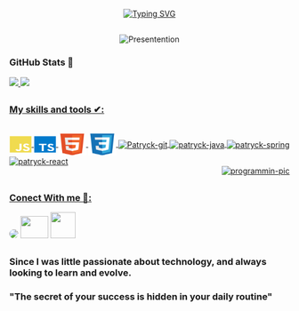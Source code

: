 <div align="center">
  
[![Typing SVG](https://readme-typing-svg.herokuapp.com?font=Bebas+Neue&size=40&duration=4000&color=B591E4&center=true&vCenter=true&width=650&lines=Hi,++my++name++is++Patryck++Silva)](https://git.io/typing-svg)
  
</div> 

##


<!--texto/imagens de apresentacao-->
<div align="center">
    <img alt="Presentention" src="[https://cdn.discordapp.com/attachments/957015389336907808/986784459317706772/aa.png](https://i.imgur.com/EbtbFQp.png)" />
</div>

<h3>GitHub Stats 🤖</h3>
<!-- stats de linguagens e commits-->
<div align="left">
  <a href="https://github.com/Patryck-Silva">
  <img height="167em" src="https://github-readme-stats.vercel.app/api?username=Patryck-Silva&show_icons=true&theme=discord_old_blurple&include_all_commits=true&count_private=true"/> 
  <img height="167em" src="https://github-readme-stats.vercel.app/api/top-langs/?username=Patryck-Silva&layout=compact&langs_count=7&theme=discord_old_blurple"/>
</div>
    
  ##
    
 <!--Icones das linguagens-->
### My skills and tools ✔: 
 <div style="display: inline_block" align="left" ><br>
  <img align="center" alt="Patryck-Js" height="30" width="40" src="https://raw.githubusercontent.com/devicons/devicon/master/icons/javascript/javascript-plain.svg">
  <img align="center" alt="Ts" height="30" width="40" src="https://raw.githubusercontent.com/devicons/devicon/master/icons/typescript/typescript-plain.svg">
  <img align="center" alt="Patryck-HTML" height="40" width="50" src="https://raw.githubusercontent.com/devicons/devicon/master/icons/html5/html5-original.svg">
  <img align="center" alt="Patryck-CSS" height="40" width="50" src="https://raw.githubusercontent.com/devicons/devicon/master/icons/css3/css3-original.svg">
<!--<img align="center" alt="patryck-bootstrap"height="40"widht="50"src="https://cdn.jsdelivr.net/gh/devicons/devicon/icons/bootstrap/bootstrap-original.svg"/>-->
  <!--<img align="center" alt="patryck-python" height="30" widht="40" src="https://cdn.jsdelivr.net/gh/devicons/devicon/icons/python/python-original.svg" />-->
  <img align="center" alt="Patryck-git" height="40" width="50" src="https://cdn.jsdelivr.net/gh/devicons/devicon/icons/git/git-original.svg"/>
  <img align="center" alt="patryck-java" height="45" width="55"src="https://cdn.jsdelivr.net/gh/devicons/devicon/icons/java/java-original-wordmark.svg"/>
  <!--<img align="center" alt="patryck-node" height="30" widht="40"src="https://cdn.jsdelivr.net/gh/devicons/devicon/icons/nodejs/nodejs-original.svg"/>-->
  <img align="center" alt="patryck-spring" height="30" widht="40"src="https://cdn.jsdelivr.net/gh/devicons/devicon/icons/spring/spring-original.svg"/>
  <!--<img align="center" alt="patryck-linux" height="40" widht="50"src="https://cdn.jsdelivr.net/gh/devicons/devicon/icons/linux/linux-original.svg" />-->
  <img align="center" alt="patryck-react" height="30" widht="40"src="https://cdn.jsdelivr.net/gh/devicons/devicon/icons/react/react-original.svg"/>
  <!--<img align="center" alt="patryck-mysql"height="60" width="70"src="https://cdn.jsdelivr.net/gh/devicons/devicon/icons/mysql/mysql-original-wordmark.svg"/>-->
 </div>
 <div style = "display: inline_block" align= "right">
   <img alt="programmin-pic"height="180" src="https://media.giphy.com/media/SWoSkN6DxTszqIKEqv/giphy.gif"/>
 </div>
  
  ##
  
  <!-- icones de redes sociais-->
   ### Conect With me 📲:
  <div> 
    <a href="https://www.instagram.com/tyckupnext/" target="_blank"><img heigth= "30" width="40" src="https://cdn-icons-png.flaticon.com/512/2111/2111463.png"   target="_blank" style= "border-radius:50px;"></a>
    <a href="https://www.linkedin.com/in/patryck-silva/" target="_blank"><img height="40" width="50" src="https://cdn.jsdelivr.net/gh/devicons/devicon/icons/linkedin/linkedin-original.svg" /></a> 
    <a href = "mailto:patrycksilva70@gmail.com"><img src="https://cdn-icons-png.flaticon.com/512/300/300228.png" height ="47px" width="45px" target="_blank"></a>
<!--<a href= "https://twitter.com/CauePatryck" target= "_blank"><img src="https://img.shields.io/badge/Twitter-1DA1F2?style=for-the-badge&logo=twitter&logoColor=white" target="_blank"></a>-->
  </div>
    
##
   
  <!--frases-->
   <h3>Since I was little passionate about technology, and always looking to learn and evolve.</h3>
   <h3>"The secret of your success is hidden in your daily routine"</h3>

  
 <!--grafico de atividade [![Ashutosh's github activity graph](https://activity-graph.herokuapp.com/graph?username=Ashutosh00710)](https://github.com/ashutosh00710/github-readme-activity-graph)-->


